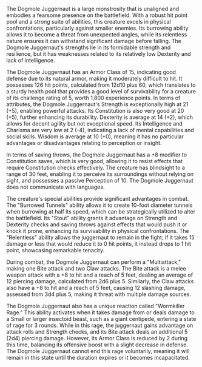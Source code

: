 The Dogmole Juggernaut is a large monstrosity that is unaligned and embodies a fearsome presence on the battlefield. With a robust hit point pool and a strong suite of abilities, this creature excels in physical confrontations, particularly against smaller enemies. Its burrowing ability allows it to become a threat from unexpected angles, while its relentless nature ensures it can withstand significant damage before falling. The Dogmole Juggernaut's strengths lie in its formidable strength and resilience, but it has weaknesses related to its relatively low Dexterity and lack of intelligence. 

The Dogmole Juggernaut has an Armor Class of 15, indicating good defense due to its natural armor, making it moderately difficult to hit. It possesses 126 hit points, calculated from 12d10 plus 60, which translates to a sturdy health pool that provides a good level of survivability for a creature of its challenge rating of 5, worth 1,800 experience points. In terms of attributes, the Dogmole Juggernaut's Strength is exceptionally high at 21 (+5), enabling powerful attacks. Its Constitution is also very good at 20 (+5), further enhancing its durability. Dexterity is average at 14 (+2), which allows for decent agility but not exceptional speed. Its Intelligence and Charisma are very low at 2 (-4), indicating a lack of mental capabilities and social skills. Wisdom is average at 10 (+0), meaning it has no particular advantages or disadvantages relating to perception or insight.

In terms of saving throws, the Dogmole Juggernaut has a +8 modifier to Constitution saves, which is very good, allowing it to resist effects that require Constitution checks effectively. The creature has blindsight to a range of 30 feet, enabling it to perceive its surroundings without relying on sight, and possesses a passive Perception of 10. The Dogmole Juggernaut does not communicate with languages.

The creature's special abilities provide significant advantages in combat. The "Burrowed Tunnels" ability allows it to create 10-foot diameter tunnels when burrowing at half its speed, which can be strategically utilized to alter the battlefield. Its "Stout" ability grants it advantage on Strength and Dexterity checks and saving throws against effects that would push it or knock it prone, enhancing its survivability in physical confrontations. The "Relentless" ability allows the juggernaut to remain in the fight; if it takes 15 damage or less that would reduce it to 0 hit points, it instead drops to 1 hit point, showcasing remarkable tenacity.

During combat, the Dogmole Juggernaut can perform a "Multiattack," making one Bite attack and two Claw attacks. The Bite attack is a melee weapon attack with a +8 to hit and a reach of 5 feet, dealing an average of 12 piercing damage, calculated from 2d6 plus 5. Similarly, the Claw attacks also have a +8 to hit and a reach of 5 feet, causing 12 slashing damage, assessed from 3d4 plus 5, making it threat with multiple damage sources.

The Dogmole Juggernaut also has a unique reaction called "Wormkiller Rage." This ability activates when it takes damage from or deals damage to a Small or larger insectoid beast, such as a giant centipede, entering a state of rage for 3 rounds. While in this rage, the juggernaut gains advantage on attack rolls and Strength checks, and its Bite attack deals an additional 5 (2d4) piercing damage. However, its Armor Class is reduced by 2 during this time, balancing its offensive boost with a slight decrease in defense. The Dogmole Juggernaut cannot end this rage voluntarily, meaning it will remain in this state until the duration expires or it becomes incapacitated.